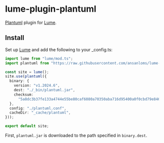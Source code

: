 # lume-plugin-plantuml

[Plantuml](https://plantuml.com/) plugin for [Lume](https://lume.land/).

## Install

Set up [Lume](https://lume.land/docs/overview/installation/) and add the following to your _config.ts:

```typescript
import lume from "lume/mod.ts";
import plantuml from "https://raw.githubusercontent.com/ansanloms/lume-plugin-plantuml/main/mod.ts";

const site = lume();
site.use(plantuml({
  binary: {
    version: "v1.2024.6",
    dest: "./_bin/plantuml.jar",
    checksum:
      "5a8dc3b37fe133a4744e55be80caf6080a70350aba716d95400a0f0cbd79e846",
  },
  config: "./plantuml.conf",
  cacheDir: "_cache/plantuml",
}));

export default site;
```

First, `plantuml.jar` is downloaded to the path specified in `binary.dest`.
